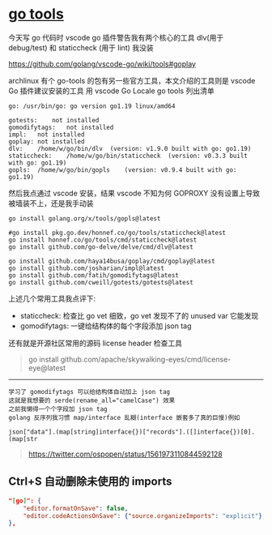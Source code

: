 # [go tools](/2022/08/vscode_go_tools.md)

今天写 go 代码时 vscode go 插件警告我有两个核心的工具 dlv(用于 debug/test) 和 staticcheck (用于 lint) 我没装

<https://github.com/golang/vscode-go/wiki/tools#goplay>

archlinux 有个 go-tools 的包有另一些官方工具，本文介绍的工具则是 vscode Go 插件建议安装的工具 用 vscode Go Locale go tools 列出清单

```
go:	/usr/bin/go: go version go1.19 linux/amd64

gotests:	not installed
gomodifytags:	not installed
impl:	not installed
goplay:	not installed
dlv:	/home/w/go/bin/dlv	(version: v1.9.0 built with go: go1.19)
staticcheck:	/home/w/go/bin/staticcheck	(version: v0.3.3 built with go: go1.19)
gopls:	/home/w/go/bin/gopls	(version: v0.9.4 built with go: go1.19)
```

然后我点通过 vscode 安装，结果 vscode 不知为何 GOPROXY 没有设置上导致被墙装不上，还是我手动装

```
go install golang.org/x/tools/gopls@latest

#go install pkg.go.dev/honnef.co/go/tools/staticcheck@latest
go install honnef.co/go/tools/cmd/staticcheck@latest
go install github.com/go-delve/delve/cmd/dlv@latest

go install github.com/haya14busa/goplay/cmd/goplay@latest
go install github.com/josharian/impl@latest
go install github.com/fatih/gomodifytags@latest
go install github.com/cweill/gotests/gotests@latest
```

上述几个常用工具我点评下:

- staticcheck: 检查比 go vet 细致，go vet 发现不了的 unused var 它能发现
- gomodifytags: 一键给结构体的每个字段添加 json tag

还有就是开源社区常用的源码 license header 检查工具

> go install github.com/apache/skywalking-eyes/cmd/license-eye@latest

---

```
学习了 gomodifytags 可以给结构体自动加上 json tag
这就是我想要的 serde(rename_all="camelCase") 效果
之前我懒得一个个字段加 json tag
golang 反序列我习惯 map/interface 乱糊(interface 嵌套多了真的巨慢)例如

json["data"].(map[string]interface{})["records"].([]interface{})[0].(map[str
```

> https://twitter.com/ospopen/status/1561973110844592128

## Ctrl+S 自动删除未使用的 imports

```json
"[go]": {
    "editor.formatOnSave": false,
    "editor.codeActionsOnSave": {"source.organizeImports": "explicit"},
},
```
